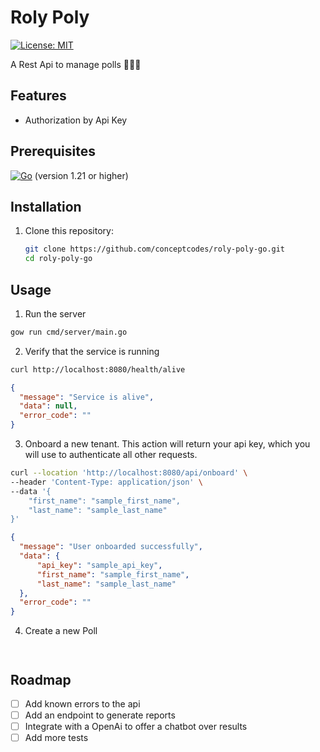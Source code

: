 # Roly Poly

[![License: MIT](https://img.shields.io/badge/License-MIT-yellow.svg)](https://opensource.org/licenses/MIT)

A Rest Api to manage polls 🤷🏾‍♂️

## Features
- Authorization by Api Key

## Prerequisites

[![Go](https://img.shields.io/badge/go-%2300ADD8.svg?style=for-the-badge&logo=go&logoColor=white)](https://golang.org/doc/install) (version 1.21 or higher)

## Installation

1. Clone this repository:

   ```sh
   git clone https://github.com/conceptcodes/roly-poly-go.git
   cd roly-poly-go
   ```

## Usage

1. Run the server

  ```sh
  gow run cmd/server/main.go
  ```

2. Verify that the service is running

  ```sh
  curl http://localhost:8080/health/alive
  ```
  ```json
  {
    "message": "Service is alive",
    "data": null,
    "error_code": ""
  }
  ```

3. Onboard a new tenant. This action will return your api key, which you will use to authenticate all other requests.

  ```sh
  curl --location 'http://localhost:8080/api/onboard' \
  --header 'Content-Type: application/json' \
  --data '{
      "first_name": "sample_first_name",
      "last_name": "sample_last_name"
  }'
  ```
  ```json
  {
    "message": "User onboarded successfully",
    "data": {
        "api_key": "sample_api_key",
        "first_name": "sample_first_name",
        "last_name": "sample_last_name"
    },
    "error_code": ""
  }
  ```

4. Create a new Poll

  ```sh
  ```
  ```json
  ```

## Roadmap

- [ ] Add known errors to the api
- [ ] Add an endpoint to generate reports
- [ ] Integrate with a OpenAi to offer a chatbot over results
- [ ] Add more tests